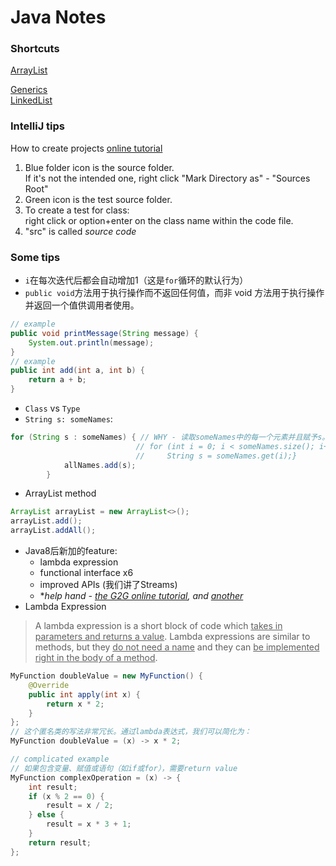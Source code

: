 # Java Notes

### Shortcuts
[ArrayList](https://github.com/devychen/JavaStudyTrack/blob/main/ArrayList.md) <br>

[Generics](https://github.com/devychen/JavaStudyTrack/blob/main/Generics.md) <br>
[LinkedList](https://github.com/devychen/JavaStudyTrack/blob/main/LinkedList.md) <br>


### IntelliJ tips <br>
How to create projects [online tutorial](https://www.youtube.com/watch?v=c0efB_CKOYo)
1. Blue folder icon is the source folder. <br> If it's not the intended one, right click "Mark Directory as" - "Sources Root"
2. Green icon is the test source folder.
3. To create a test for class: <br> right click or option+enter on the class name within the code file.
4. "src" is called _source code_

### Some tips
- `i`在每次迭代后都会自动增加1（这是`for`循环的默认行为）
- `public void`方法用于执行操作而不返回任何值，而非 void 方法用于执行操作并返回一个值供调用者使用。
```java
// example
public void printMessage(String message) {
    System.out.println(message);
}
// example
public int add(int a, int b) {
    return a + b;
}
```
- `Class` vs `Type`
- `String s: someNames`:
```java
for (String s : someNames) { // WHY - 读取someNames中的每一个元素并且赋予s。Equals to:
                            // for (int i = 0; i < someNames.size(); i++) {
                            //     String s = someNames.get(i);}
            allNames.add(s);
        }
```
- ArrayList method
```java
ArrayList arrayList = new ArrayList<>();
arrayList.add();
arrayList.addAll();
```
- Java8后新加的feature:
    - lambda expression
    - functional interface x6
    - improved APIs (我们讲了Streams)
    - **help hand - [the G2G online tutorial](https://www.geeksforgeeks.org/java-8-features/?ref=lbp), and [another]((https://stackify.com/streams-guide-java-8/))*
- Lambda Expression <br>
> A lambda expression is a short block of code which <ins>takes in parameters and returns a value</ins>. Lambda expressions are similar to methods, but they <ins>do not need a name</ins> and they can <ins>be implemented right in the body of a method</ins>.
```java
MyFunction doubleValue = new MyFunction() {
    @Override
    public int apply(int x) {
        return x * 2;
    }
};
// 这个匿名类的写法非常冗长。通过lambda表达式，我们可以简化为：
MyFunction doubleValue = (x) -> x * 2;

// complicated example
// 如果包含变量、赋值或语句（如if或for），需要return value
MyFunction complexOperation = (x) -> {
    int result;
    if (x % 2 == 0) {
        result = x / 2;
    } else {
        result = x * 3 + 1;
    }
    return result;
};
```
